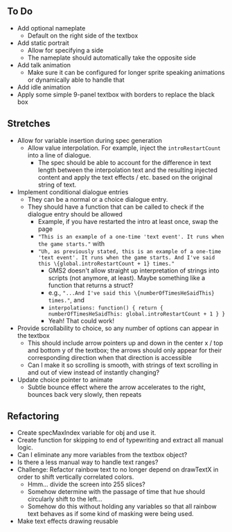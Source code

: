 ## To Do
- Add optional nameplate
  - Default on the right side of the textbox
- Add static portrait
  - Allow for specifying a side
  - The nameplate should automatically take the opposite side
- Add talk animation
  - Make sure it can be configured for longer sprite speaking animations or dynamically able to handle that
- Add idle animation
- Apply some simple 9-panel textbox with borders to replace the black box

## Stretches
- Allow for variable insertion during spec generation
  - Allow value interpolation. For example, inject the `introRestartCount` into a line of dialogue.
    - The spec should be able to account for the difference in text length between the interpolation text and the resulting injected content and apply the text effects / etc. based on the original string of text.
- Implement conditional dialogue entries
  - They can be a normal or a choice dialogue entry.
  - They should have a function that can be called to check if the dialogue entry should be allowed
    - Example, if you have restarted the intro at least once, swap the page 
    - `"This is an example of a one-time 'text event'. It runs when the game starts."` with 
    - `"Uh, as previously stated, this is an example of a one-time 'text event'. It runs when the game starts. And I've said this \{global.introRestartCount + 1} times."`
      - GMS2 doesn't allow straight up interpretation of strings into scripts (not anymore, at least). Maybe something like a function that returns a struct?
      - e.g., `"...And I've said this \{numberOfTimesHeSaidThis} times."`, and 
      - `interpolations: function() { return { numberOfTimesHeSaidThis: global.introRestartCount + 1 } }`
      - Yeah! That could work!
- Provide scrollability to choice, so any number of options can appear in the textbox
  - This should include arrow pointers up and down in the center x / top and bottom y of the textbox; the arrows should only appear for their corresponding direction when that direction is accessible
  - Can I make it so scrolling is smooth, with strings of text scrolling in and out of view instead of instantly changing?
- Update choice pointer to animate
  - Subtle bounce effect where the arrow accelerates to the right, bounces back very slowly, then repeats


## Refactoring
- Create specMaxIndex variable for obj and use it.
- Create function for skipping to end of typewriting and extract all manual logic.
- Can I eliminate any more variables from the textbox object?
- Is there a less manual way to handle text ranges?
- Challenge: Refactor rainbow text to no longer depend on drawTextX in order to shift vertically correlated colors.
  - Hmm... divide the screen into 255 slices?
  - Somehow determine with the passage of time that hue should circularly shift to the left...
  - Somehow do this without holding any variables so that all rainbow text behaves as if some kind of masking were being used.
- Make text effects drawing reusable